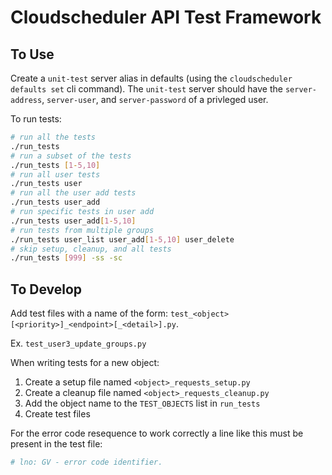 # Cloudscheduler API Test Framework

## To Use

Create a `unit-test` server alias in defaults (using the `cloudscheduler defaults set` cli command).
The `unit-test` server should have the `server-address`, `server-user`, and `server-password` of a privleged user.

To run tests:

```bash
# run all the tests
./run_tests
# run a subset of the tests
./run_tests [1-5,10]
# run all user tests
./run_tests user
# run all the user add tests
./run_tests user_add
# run specific tests in user add
./run_tests user_add[1-5,10]
# run tests from multiple groups
./run_tests user_list user_add[1-5,10] user_delete
# skip setup, cleanup, and all tests
./run_tests [999] -ss -sc
```
## To Develop

Add test files with a name of the form: `test_<object>[<priority>]_<endpoint>[_<detail>].py`.

Ex. `test_user3_update_groups.py`

When writing tests for a new object:

1. Create a setup file named `<object>_requests_setup.py`
1. Create a cleanup file named `<object>_requests_cleanup.py`
1. Add the object name to the `TEST_OBJECTS` list in `run_tests`
1. Create test files

For the error code resequence to work correctly a line like this must be present in the test file:

```python
# lno: GV - error code identifier.
```
